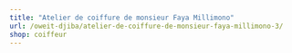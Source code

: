 ```yaml
---
title: "Atelier de coiffure de monsieur Faya Millimono"
url: /oweit-djiba/atelier-de-coiffure-de-monsieur-faya-millimono-3/
shop: coiffeur
---
```

